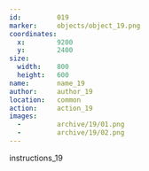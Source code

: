 ```yaml
---
id:			019
marker: 	objects/object_19.png
coordinates:
  x:		9200
  y:		2400
size:
  width:	800
  height:	600
name: 		name_19
author:		author_19
location: 	common
action: 	action_19
images:
  -			archive/19/01.png
  -			archive/19/02.png
---
```


instructions_19

